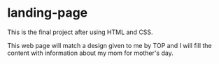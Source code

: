 # landing-page
This is the final project after using HTML and CSS.

This web page will match a design given to me by TOP and I will fill the content with information about my mom for mother's day.
